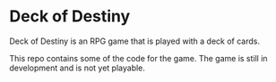 # Deck of Destiny

 Deck of Destiny is an RPG game that is played with a deck of cards.

This repo contains some of the code for the game. The game is still in development and is not yet playable.